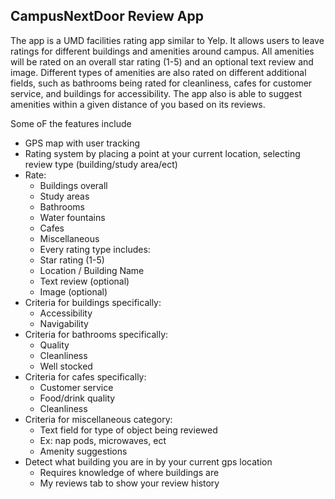 

## CampusNextDoor Review App 



The app is a UMD facilities rating app similar to Yelp. It allows users to leave ratings
for different buildings and amenities around campus. All amenities will be rated on an overall
star rating (1-5) and an optional text review and image. Different types of amenities are also 
rated on different additional fields, such as bathrooms being rated for cleanliness, cafes for
customer service, and buildings for accessibility. The app also is able to
suggest amenities within a given distance of you based on its reviews.

Some oF the features include
- GPS map with user tracking
- Rating system by placing a point at your current location, selecting review type
(building/study area/ect)
- Rate:
  - Buildings overall
  - Study areas
  - Bathrooms
  - Water fountains
  - Cafes
  - Miscellaneous
  - Every rating type includes:
  - Star rating (1-5)
  - Location / Building Name
  - Text review (optional)
  - Image (optional)
- Criteria for buildings specifically:
  - Accessibility
  - Navigability
- Criteria for bathrooms specifically:
  - Quality
  - Cleanliness
  - Well stocked
- Criteria for cafes specifically:
  - Customer service
  - Food/drink quality
  - Cleanliness
- Criteria for miscellaneous category:
  - Text field for type of object being reviewed
  - Ex: nap pods, microwaves, ect
  - Amenity suggestions
- Detect what building you are in by your current gps location
  - Requires knowledge of where buildings are
  - My reviews tab to show your review history
